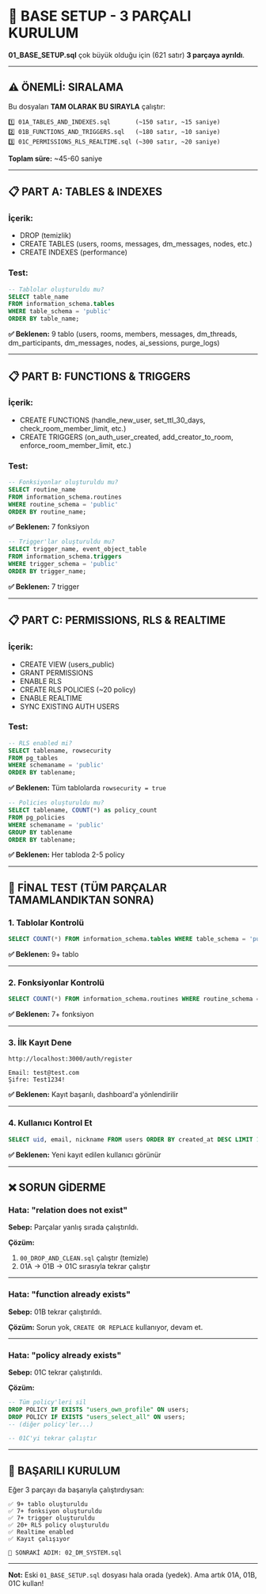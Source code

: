# 🎯 BASE SETUP - 3 PARÇALI KURULUM

**01_BASE_SETUP.sql** çok büyük olduğu için (621 satır) **3 parçaya ayrıldı**.

---

## ⚠️ **ÖNEMLİ: SIRALAMA**

Bu dosyaları **TAM OLARAK BU SIRAYLA** çalıştır:

```
1️⃣ 01A_TABLES_AND_INDEXES.sql       (~150 satır, ~15 saniye)
2️⃣ 01B_FUNCTIONS_AND_TRIGGERS.sql   (~180 satır, ~10 saniye)
3️⃣ 01C_PERMISSIONS_RLS_REALTIME.sql (~300 satır, ~20 saniye)
```

**Toplam süre:** ~45-60 saniye

---

## 📋 **PART A: TABLES & INDEXES**

### **İçerik:**
- DROP (temizlik)
- CREATE TABLES (users, rooms, messages, dm_messages, nodes, etc.)
- CREATE INDEXES (performance)

### **Test:**
```sql
-- Tablolar oluşturuldu mu?
SELECT table_name 
FROM information_schema.tables 
WHERE table_schema = 'public'
ORDER BY table_name;
```

**✅ Beklenen:** 9 tablo (users, rooms, members, messages, dm_threads, dm_participants, dm_messages, nodes, ai_sessions, purge_logs)

---

## 📋 **PART B: FUNCTIONS & TRIGGERS**

### **İçerik:**
- CREATE FUNCTIONS (handle_new_user, set_ttl_30_days, check_room_member_limit, etc.)
- CREATE TRIGGERS (on_auth_user_created, add_creator_to_room, enforce_room_member_limit, etc.)

### **Test:**
```sql
-- Fonksiyonlar oluşturuldu mu?
SELECT routine_name 
FROM information_schema.routines 
WHERE routine_schema = 'public'
ORDER BY routine_name;
```

**✅ Beklenen:** 7 fonksiyon

```sql
-- Trigger'lar oluşturuldu mu?
SELECT trigger_name, event_object_table
FROM information_schema.triggers
WHERE trigger_schema = 'public'
ORDER BY trigger_name;
```

**✅ Beklenen:** 7 trigger

---

## 📋 **PART C: PERMISSIONS, RLS & REALTIME**

### **İçerik:**
- CREATE VIEW (users_public)
- GRANT PERMISSIONS
- ENABLE RLS
- CREATE RLS POLICIES (~20 policy)
- ENABLE REALTIME
- SYNC EXISTING AUTH USERS

### **Test:**
```sql
-- RLS enabled mi?
SELECT tablename, rowsecurity 
FROM pg_tables 
WHERE schemaname = 'public'
ORDER BY tablename;
```

**✅ Beklenen:** Tüm tablolarda `rowsecurity = true`

```sql
-- Policies oluşturuldu mu?
SELECT tablename, COUNT(*) as policy_count
FROM pg_policies
WHERE schemaname = 'public'
GROUP BY tablename
ORDER BY tablename;
```

**✅ Beklenen:** Her tabloda 2-5 policy

---

## 🧪 **FİNAL TEST (TÜM PARÇALAR TAMAMLANDIKTAN SONRA)**

### **1. Tablolar Kontrolü**
```sql
SELECT COUNT(*) FROM information_schema.tables WHERE table_schema = 'public';
```

**✅ Beklenen:** 9+ tablo

---

### **2. Fonksiyonlar Kontrolü**
```sql
SELECT COUNT(*) FROM information_schema.routines WHERE routine_schema = 'public';
```

**✅ Beklenen:** 7+ fonksiyon

---

### **3. İlk Kayıt Dene**

```
http://localhost:3000/auth/register

Email: test@test.com
Şifre: Test1234!
```

**✅ Beklenen:** Kayıt başarılı, dashboard'a yönlendirilir

---

### **4. Kullanıcı Kontrol Et**
```sql
SELECT uid, email, nickname FROM users ORDER BY created_at DESC LIMIT 1;
```

**✅ Beklenen:** Yeni kayıt edilen kullanıcı görünür

---

## ❌ **SORUN GİDERME**

### **Hata: "relation does not exist"**

**Sebep:** Parçalar yanlış sırada çalıştırıldı.

**Çözüm:**
1. `00_DROP_AND_CLEAN.sql` çalıştır (temizle)
2. 01A → 01B → 01C sırasıyla tekrar çalıştır

---

### **Hata: "function already exists"**

**Sebep:** 01B tekrar çalıştırıldı.

**Çözüm:** Sorun yok, `CREATE OR REPLACE` kullanıyor, devam et.

---

### **Hata: "policy already exists"**

**Sebep:** 01C tekrar çalıştırıldı.

**Çözüm:**
```sql
-- Tüm policy'leri sil
DROP POLICY IF EXISTS "users_own_profile" ON users;
DROP POLICY IF EXISTS "users_select_all" ON users;
-- (diğer policy'ler...)

-- 01C'yi tekrar çalıştır
```

---

## 🎉 **BAŞARILI KURULUM**

Eğer 3 parçayı da başarıyla çalıştırdıysan:

```
✅ 9+ tablo oluşturuldu
✅ 7+ fonksiyon oluşturuldu
✅ 7+ trigger oluşturuldu
✅ 20+ RLS policy oluşturuldu
✅ Realtime enabled
✅ Kayıt çalışıyor

🎯 SONRAKİ ADIM: 02_DM_SYSTEM.sql
```

---

**Not:** Eski `01_BASE_SETUP.sql` dosyası hala orada (yedek). Ama artık 01A, 01B, 01C kullan!








